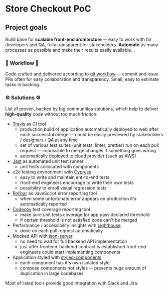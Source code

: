 # Store Checkout PoC

## Project goals
Build base for **scalable front-end architecture** -- easy to work with for developers and QA, fully transparent for stakeholders. **Automate** as many processes as possible and make their results easily available.

### 🤝 Workflow 🤝
Code crafted and delivered according to [git workflow](https://www.atlassian.com/git/tutorials/comparing-workflows) -- commit and issue PRs often for easy collaboration and transparency. Small, easy to estimate tasks in backlog.

### ⚙️ Solutions ⚙️
List of proven, backed by big communities solutions, which help to deliver **high-quality** code without too much friction:

* [Travis](https://travis-ci.com/) as CI tool
  * production build of application automatically deployed to web after each successful merge -- could be easily previewed by stakeholders / designers / QA at any time
  * set of various test suites (unit tests, linter, prettier) run on each pull request -- impossible to merge changes if something goes wrong
  * automatically deployed to cloud provider (such as AWS)
* [Jest](https://jestjs.io/) as automated unit test runner
  * unit tests collocated with components
* e2e testing environment with [Cypress](https://www.cypress.io/)
  * easy to write and maintain ent-to-end tests
  * front-end engineers encourage to write their own tests
  * possibility to enroll visual regression tests
* [Rollbar](https://rollbar.com/) as JavaScript error reporting tool
  * when some unfortunate error appears on production it's automatically reported
* [Codecov](https://codecov.io/) test coverage reporting tool
  * make sure unit tests coverage for app pass declared threshold
  * if certain threshold is not satisfied code can't be merged
* Performance / accessibility insights with [Lighthouse](https://github.com/GoogleChromeLabs/lighthousebot)
  * done on each pull request automatically
* Mocked API with [json-server](https://github.com/typicode/json-server)
  * no need to wait for full backend API implementation
  * just after frontend-backend contract is established front-end engineers could start implementing components
* Application styled with [styled-components](https://www.styled-components.com/)
  * each component has it's own isolated style
  * compose components not styles -- prevents huge amount of duplication in large codebases

Most of listed tools provide good integration with Slack and Jira.
